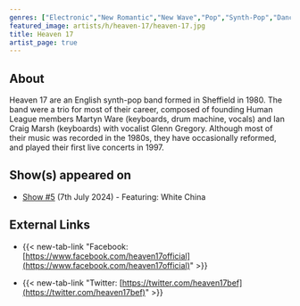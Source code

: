 ```yaml
---
genres: ["Electronic","New Romantic","New Wave","Pop","Synth-Pop","Dance-Rock"]
featured_image: artists/h/heaven-17/heaven-17.jpg
title: Heaven 17
artist_page: true
---
```

## About

Heaven 17 are an English synth-pop band formed in Sheffield in 1980. The band were a trio for most of their career, composed of founding Human League members Martyn Ware (keyboards, drum machine, vocals) and Ian Craig Marsh (keyboards) with vocalist Glenn Gregory.
Although most of their music was recorded in the 1980s, they have occasionally reformed, and played their first live concerts in 1997.



## Show(s) appeared on

- [Show #5](/shows/featuring-white-china/) (7th July 2024) - Featuring: White China

## External Links

- {{< new-tab-link "Facebook: [https://www.facebook.com/heaven17official](https://www.facebook.com/heaven17official)" >}}


- {{< new-tab-link "Twitter: [https://twitter.com/heaven17bef](https://twitter.com/heaven17bef)" >}}


